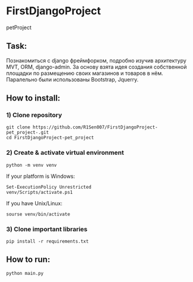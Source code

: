 # FirstDjangoProject
petProject

## Task: 

Познакомиться с django фреймфорком, подробно изучив архитектуру MVT, ORM, django-admin.
За основу взята идея создания собственной площадки по размещению своих магазинов и товаров в нём.
Паралельно были использованы Bootstrap, Jquerry.


## How to install:
### 1) Clone repository
```
git clone https://github.com/R1Sen007/FirstDjangoProject-pet_project-.git
cd FirstDjangoProject-pet_project
```
### 2) Create & activate virtual environment 
```
python -m venv venv
```
If your platform is Windows:
```
Set-ExecutionPolicy Unrestricted
venv/Scripts/activate.ps1
```
If you have Unix/Linux:
```
sourse venv/bin/activate
```
### 3) Clone important libraries 
```
pip install -r requirements.txt
```
## How to run:
```
python main.py
```
